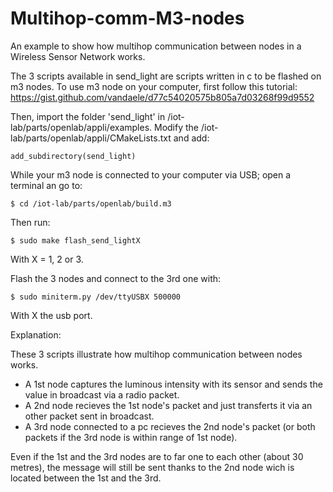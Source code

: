 # Multihop-comm-M3-nodes
An example to show how multihop communication between nodes in a Wireless Sensor Network works.

The 3 scripts available in send_light are scripts written in c to be flashed on m3 nodes.
To use m3 node on your computer, first follow this tutorial: https://gist.github.com/vandaele/d77c54020575b805a7d03268f99d9552

Then, import the folder 'send_light' in /iot-lab/parts/openlab/appli/examples.
Modify the /iot-lab/parts/openlab/appli/CMakeLists.txt and add:

	add_subdirectory(send_light)

While your m3 node is connected to your computer via USB; open a terminal an go to:

	$ cd /iot-lab/parts/openlab/build.m3
Then run:

	$ sudo make flash_send_lightX 
With X = 1, 2 or 3.

Flash the 3 nodes and connect to the 3rd one with:

	$ sudo miniterm.py /dev/ttyUSBX 500000
With X the usb port.


Explanation:

These 3 scripts illustrate how multihop communication between nodes works.
- A 1st node captures the luminous intensity with its sensor and sends the value in broadcast via a radio packet.
- A 2nd node recieves the 1st node's packet and just transferts it via an other packet sent in broadcast.
- A 3rd node connected to a pc recieves the 2nd node's packet (or both packets if the 3rd node is within range of 1st node). 

Even if the 1st and the 3rd nodes are to far one to each other (about 30 metres), the message will still be sent thanks to the 2nd node wich is located between the 1st and the 3rd.
